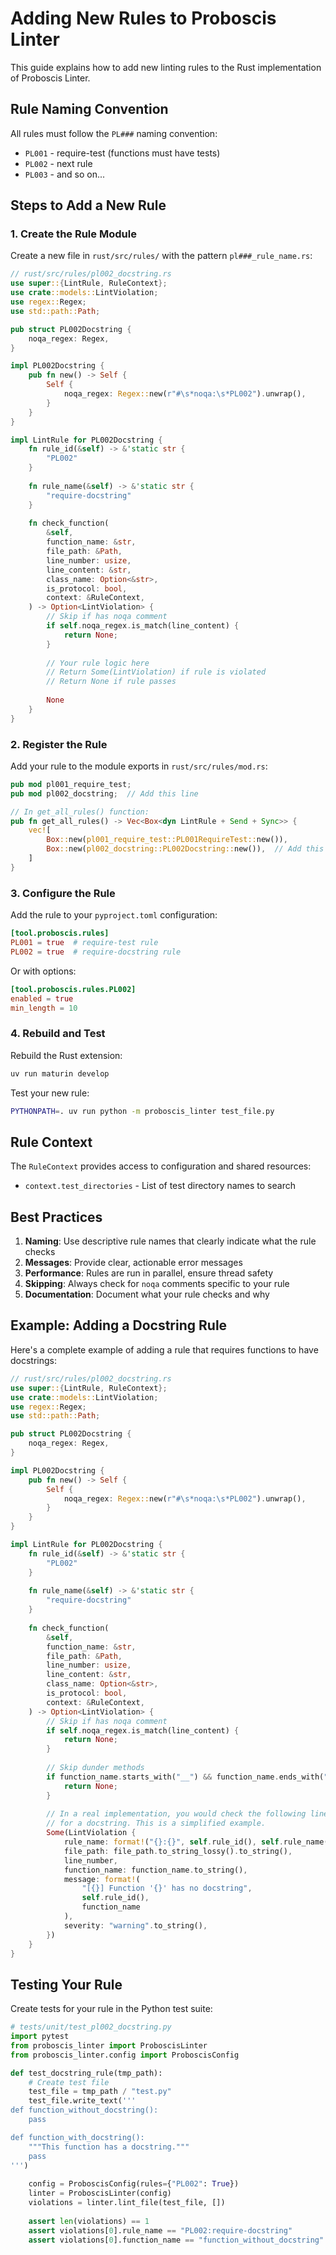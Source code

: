 # Adding New Rules to Proboscis Linter

This guide explains how to add new linting rules to the Rust implementation of Proboscis Linter.

## Rule Naming Convention

All rules must follow the `PL###` naming convention:
- `PL001` - require-test (functions must have tests)
- `PL002` - next rule
- `PL003` - and so on...

## Steps to Add a New Rule

### 1. Create the Rule Module

Create a new file in `rust/src/rules/` with the pattern `pl###_rule_name.rs`:

```rust
// rust/src/rules/pl002_docstring.rs
use super::{LintRule, RuleContext};
use crate::models::LintViolation;
use regex::Regex;
use std::path::Path;

pub struct PL002Docstring {
    noqa_regex: Regex,
}

impl PL002Docstring {
    pub fn new() -> Self {
        Self {
            noqa_regex: Regex::new(r"#\s*noqa:\s*PL002").unwrap(),
        }
    }
}

impl LintRule for PL002Docstring {
    fn rule_id(&self) -> &'static str {
        "PL002"
    }
    
    fn rule_name(&self) -> &'static str {
        "require-docstring"
    }
    
    fn check_function(
        &self,
        function_name: &str,
        file_path: &Path,
        line_number: usize,
        line_content: &str,
        class_name: Option<&str>,
        is_protocol: bool,
        context: &RuleContext,
    ) -> Option<LintViolation> {
        // Skip if has noqa comment
        if self.noqa_regex.is_match(line_content) {
            return None;
        }
        
        // Your rule logic here
        // Return Some(LintViolation) if rule is violated
        // Return None if rule passes
        
        None
    }
}
```

### 2. Register the Rule

Add your rule to the module exports in `rust/src/rules/mod.rs`:

```rust
pub mod pl001_require_test;
pub mod pl002_docstring;  // Add this line

// In get_all_rules() function:
pub fn get_all_rules() -> Vec<Box<dyn LintRule + Send + Sync>> {
    vec![
        Box::new(pl001_require_test::PL001RequireTest::new()),
        Box::new(pl002_docstring::PL002Docstring::new()),  // Add this line
    ]
}
```

### 3. Configure the Rule

Add the rule to your `pyproject.toml` configuration:

```toml
[tool.proboscis.rules]
PL001 = true  # require-test rule
PL002 = true  # require-docstring rule
```

Or with options:

```toml
[tool.proboscis.rules.PL002]
enabled = true
min_length = 10
```

### 4. Rebuild and Test

Rebuild the Rust extension:
```bash
uv run maturin develop
```

Test your new rule:
```bash
PYTHONPATH=. uv run python -m proboscis_linter test_file.py
```

## Rule Context

The `RuleContext` provides access to configuration and shared resources:

- `context.test_directories` - List of test directory names to search

## Best Practices

1. **Naming**: Use descriptive rule names that clearly indicate what the rule checks
2. **Messages**: Provide clear, actionable error messages
3. **Performance**: Rules are run in parallel, ensure thread safety
4. **Skipping**: Always check for `noqa` comments specific to your rule
5. **Documentation**: Document what your rule checks and why

## Example: Adding a Docstring Rule

Here's a complete example of adding a rule that requires functions to have docstrings:

```rust
// rust/src/rules/pl002_docstring.rs
use super::{LintRule, RuleContext};
use crate::models::LintViolation;
use regex::Regex;
use std::path::Path;

pub struct PL002Docstring {
    noqa_regex: Regex,
}

impl PL002Docstring {
    pub fn new() -> Self {
        Self {
            noqa_regex: Regex::new(r"#\s*noqa:\s*PL002").unwrap(),
        }
    }
}

impl LintRule for PL002Docstring {
    fn rule_id(&self) -> &'static str {
        "PL002"
    }
    
    fn rule_name(&self) -> &'static str {
        "require-docstring"
    }
    
    fn check_function(
        &self,
        function_name: &str,
        file_path: &Path,
        line_number: usize,
        line_content: &str,
        class_name: Option<&str>,
        is_protocol: bool,
        context: &RuleContext,
    ) -> Option<LintViolation> {
        // Skip if has noqa comment
        if self.noqa_regex.is_match(line_content) {
            return None;
        }
        
        // Skip dunder methods
        if function_name.starts_with("__") && function_name.ends_with("__") {
            return None;
        }
        
        // In a real implementation, you would check the following lines
        // for a docstring. This is a simplified example.
        Some(LintViolation {
            rule_name: format!("{}:{}", self.rule_id(), self.rule_name()),
            file_path: file_path.to_string_lossy().to_string(),
            line_number,
            function_name: function_name.to_string(),
            message: format!(
                "[{}] Function '{}' has no docstring",
                self.rule_id(),
                function_name
            ),
            severity: "warning".to_string(),
        })
    }
}
```

## Testing Your Rule

Create tests for your rule in the Python test suite:

```python
# tests/unit/test_pl002_docstring.py
import pytest
from proboscis_linter import ProboscisLinter
from proboscis_linter.config import ProboscisConfig

def test_docstring_rule(tmp_path):
    # Create test file
    test_file = tmp_path / "test.py"
    test_file.write_text('''
def function_without_docstring():
    pass

def function_with_docstring():
    """This function has a docstring."""
    pass
''')
    
    config = ProboscisConfig(rules={"PL002": True})
    linter = ProboscisLinter(config)
    violations = linter.lint_file(test_file, [])
    
    assert len(violations) == 1
    assert violations[0].rule_name == "PL002:require-docstring"
    assert violations[0].function_name == "function_without_docstring"
```